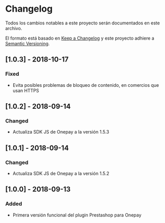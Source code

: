 # Changelog
Todos los cambios notables a este proyecto serán documentados en este archivo.

El formato está basado en [Keep a Changelog](http://keepachangelog.com/en/1.0.0/)
y este proyecto adhiere a [Semantic Versioning](http://semver.org/spec/v2.0.0.html).

## [1.0.3] - 2018-10-17
### Fixed
- Evita posibles problemas de bloqueo de contenido, en comercios que usan HTTPS

## [1.0.2] - 2018-09-14
### Changed
- Actualiza SDK JS de Onepay a la versión 1.5.3

## [1.0.1] - 2018-09-14
### Changed
- Actualiza SDK JS de Onepay a la versión 1.5.2

## [1.0.0] - 2018-09-13
### Added
- Primera versión funcional del plugin Prestashop para Onepay
